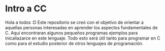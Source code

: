 # Intro a CC
Hola a todos :D Este repositorio se creó con el objetivo de orientar a aquellas personas interesadas en aprender los aspectos fundamentales de C. Aquí encontraran algunos pequeños programas ejemplos para inicaliazarce en este lenguaje. Todo esto será útil tanto para programar en C como para el estudio posterior de otros lenguajes de programación.
